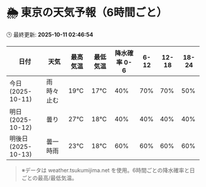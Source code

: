 # 🌦️ 東京の天気予報（6時間ごと）

🕒 最終更新: **2025-10-11 02:46:54**

| 日付 | 天気 | 最高気温 | 最低気温 | 降水確率 0-6 | 6-12 | 12-18 | 18-24 |
|------|------|----------|----------|------------|------|------|------|
| 今日 (2025-10-11) | 雨時々止む | 19℃ | 17℃ | 40% | 70% | 70% | 50% |
| 明日 (2025-10-12) | 曇り | 27℃ | 18℃ | 40% | 40% | 40% | 40% |
| 明後日 (2025-10-13) | 曇一時雨 | 23℃ | 18℃ | 60% | 60% | 60% | 60% |

> ※データは weather.tsukumijima.net を使用。6時間ごとの降水確率と日ごとの最高/最低気温。